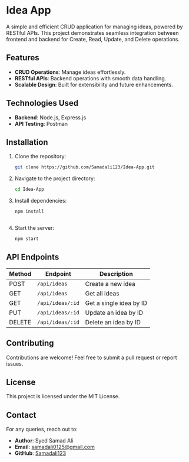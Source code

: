 # Idea App

A simple and efficient CRUD application for managing ideas, powered by RESTful APIs. This project demonstrates seamless integration between frontend and backend for Create, Read, Update, and Delete operations.

## Features

- **CRUD Operations**: Manage ideas effortlessly.
- **RESTful APIs**: Backend operations with smooth data handling.
- **Scalable Design**: Built for extensibility and future enhancements.

## Technologies Used

- **Backend**: Node.js, Express.js
- **API Testing**: Postman

## Installation

1. Clone the repository:
   ```bash
   git clone https://github.com/Samadali123/Idea-App.git
   ```
2. Navigate to the project directory:
   ```bash
   cd Idea-App
   ```
3. Install dependencies:
   ```bash
   npm install
   ```
   ```
5. Start the server:
   ```bash
   npm start
   ```

## API Endpoints

| Method | Endpoint        | Description             |
|--------|-----------------|-------------------------|
| POST   | `/api/ideas`    | Create a new idea       |
| GET    | `/api/ideas`    | Get all ideas           |
| GET    | `/api/ideas/:id`| Get a single idea by ID |
| PUT    | `/api/ideas/:id`| Update an idea by ID    |
| DELETE | `/api/ideas/:id`| Delete an idea by ID    |

## Contributing

Contributions are welcome! Feel free to submit a pull request or report issues.

## License

This project is licensed under the MIT License.

## Contact

For any queries, reach out to:
- **Author**: Syed Samad Ali
- **Email**: samadali0125@gmail.com
- **GitHub**: [Samadali123](https://github.com/Samadali123)
